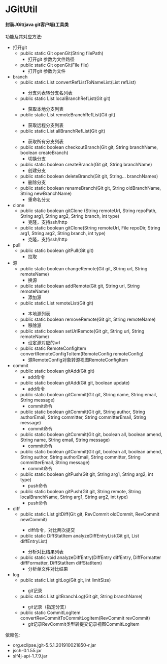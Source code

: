 # JGitUtil
#### 封装JGit(java git客户端)工具类

功能及其对应方法:

- 打开git
  - public static Git openGit(String filePath)
    - 打开git 参数为文件路径
  - public static Git openGit(File file)
    - 打开git 参数为文件
- branch
  - public static List<String> convertRefListToNameList(List<Ref> refList)
    - 分支列表转分支名列表
  - public static List<Ref> localBranchRefList(Git git)
    - 获取本地分支列表
  - public static List<Ref> remoteBranchRefList(Git git)
    - 获取远程分支列表
  - public static List<Ref> allBranchRefList(Git git)
    - 获取所有分支列表
  - public static boolean checkoutBranch(Git git, String branchName, boolean createBranch)
    - 切换分支
  - public static boolean createBranch(Git git, String branchName)
    - 创建分支
  - public static boolean deleteBranch(Git git, String... branchNames)
    - 删除分支
  - public static boolean renameBranch(Git git, String oldBranchName, String newBranchName)
    - 重命名分支
- clone
  - public static boolean gitClone (String remoteUrl, String repoPath, String arg1, String arg2, String branch, int type)
    - 克隆，支持ssh/http
  - public static boolean gitClone(String remoteUrl, File repoDir, String arg1, String arg2, String branch, int type)
    - 克隆，支持ssh/http
- pull
  - public static boolean gitPull(Git git)
    - 拉取
- 源
  - public static boolean changeRemote(Git git, String url, String remoteName)
    - 换源
  - public static boolean addRemote(Git git, String url, String remoteName)
    - 添加源
  - public static List<RemoteConfig> remoteList(Git git)
    - 本地源列表
  - public static boolean removeRemote(Git git, String remoteName)
    - 移除源
  - public static boolean setUrlRemote(Git git, String url, String remoteName)
    - 设定源对应的url
  - public static RemoteConfigItem convertRemoteConfigToItem(RemoteConfig remoteConfig)
    - 源RemoteConfig对象转源视图RemoteConfigItem 
- commit
  - public static boolean gitAdd(Git git)
    - add命令
  - public static boolean gitAdd(Git git, boolean update)
    - add命令
  - public static boolean gitCommit(Git git, String name, String email, String message)
    - commit命令
  - public static boolean gitCommit(Git git, String author, String authorEmail, String committer, String committerEmail, String message)
    - commit命令
  - public static boolean gitCommit(Git git, boolean all, boolean amend, String name, String email, String message)
    - commit命令
  - public static boolean gitCommit(Git git, boolean all, boolean amend, String author, String authorEmail, String committer, String committerEmail, String message)
    - commit命令
  - public static boolean gitPush(Git git, String arg1, String arg2, int type)
    - push命令
  - public static boolean gitPush(Git git, String remote, String localBranchName, String arg1, String arg2, int type)
    - push命令
- diff
  - public static List<DiffEntry> gitDiff(Git git, RevCommit oldCommit, RevCommit newCommit)
    - diff命令，对比两次提交
  - public static DiffStatItem analyzeDiffEntryList(Git git, List<DiffEntry> diffEntryList)
    - 分析对比结果列表
  - public static void analyzeDiffEntry(DiffEntry diffEntry, DiffFormatter diffFormatter, DiffStatItem diffStatItem)
    - 分析单文件对比结果
- log
  - public static List<RevCommit> gitLog(Git git, int limitSize)
    - git记录
  - public static List<ReflogEntry> gitBranchLog(Git git, String branchName)
    - git记录（指定分支）
  - public static CommitLogItem convertRevCommitToCommitLogItem(RevCommit revCommit)
    - git记录RevCommit类型转提交记录视图CommitLogItem 






依赖包:

- org.eclipse.jgit-5.5.1.201910021850-r.jar
- jsch-0.1.55.jar
- slf4j-api-1.7.9.jar




